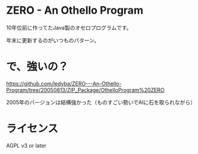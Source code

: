 ZERO - An Othello Program
=========================
10年位前に作ってたJava製のオセロプログラムです。

年末に更新するのがいつものパターン。

で、強いの？
=====
https://github.com/ledyba/ZERO---An-Othello-Program/tree/20050813/ZIP_Package/OthelloProgram%20ZERO

2005年のバージョンは結構強かった（ものすごい勢いでAIに石を取られながら）

ライセンス
=====
AGPL v3 or later
